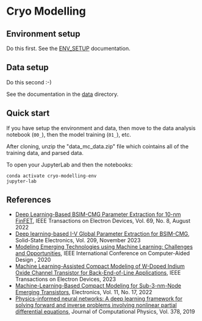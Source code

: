 # Cryo Modelling

## Environment setup

Do this first. See the [ENV_SETUP](ENV_SETUP.md) documentation.

## Data setup

Do this second :-) 

See the documentation in the [data](data) directory.

## Quick start

If you have setup the environment and data, then move to the data analysis notebook (`00_`), then the model training (`01_`), etc.

After cloning, unzip the "data_mc_data.zip" file which cointains all of the training data, and parsed data.

To open your JupyterLab and then the notebooks:

```
conda activate cryo-modelling-env
jupyter-lab
```


## References

- [Deep Learning-Based BSIM-CMG Parameter Extraction for 10-nm FinFET](https://ieeexplore.ieee.org/document/9796144), IEEE Transactions on Electron Devices, Vol. 69, No. 8, August 2022
- [Deep learning-based I-V Global Parameter Extraction for BSIM-CMG](https://www.sciencedirect.com/science/article/pii/S003811012300179X), Solid-State Electronics, Vol. 209, November 2023
- [Modeling Emerging Technologies using Machine Learning: Challenges and Opportunities](https://ieeexplore.ieee.org/document/9256420), IEEE International Conference on Computer-Aided Design , 2020
- [Machine Learning-Assisted Compact Modeling of W-Doped Indium Oxide Channel Transistor for Back-End-of-Line Applications](https://ieeexplore.ieee.org/document/10197308), IEEE Transactions on Electron Devices, 2023
- [Machine-Learning-Based Compact Modeling for Sub-3-nm-Node Emerging Transistors](https://www.mdpi.com/2079-9292/11/17/2761), Electronics, Vol. 11, No. 17, 2022
- [Physics-informed neural networks: A deep learning framework for solving forward and inverse problems involving nonlinear partial differential equations](https://www.sciencedirect.com/science/article/abs/pii/S0021999118307125), Journal of Computational Physics, Vol. 378, 2019
